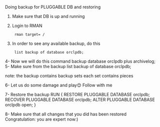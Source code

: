 Doing backup for PLUGGABLE DB and restoring

1. Make sure that DB is up and running
2. Login to RMAN

        rman target= /

3. In order to see any available backup, do this

        list backup of database orclpdb;

4-	Now we will do this command
backup database orclpdb plus archivelog;
5-	 Make sure from the backup
list backup of database orclpdb;

note: the backup contains backup sets 
each set contains pieces 


6-	Let us do some damage and play😊
Follow with me

7-	Restore the backup
RUN 
{
RESTORE PLUGGABLE DATABASE orclpdb;
RECOVER PLUGGABLE DATABASE orclpdb;
ALTER PLUGGABLE DATABASE orclpdb open;
}

8-	Make sure that all changes that you did has been restored
Congratulation: you are expert now:)
